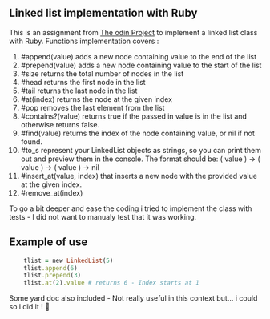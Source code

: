 ## Linked list implementation with Ruby 

This is an assignment from [The odin Project](https://www.theodinproject.com/paths/full-stack-ruby-on-rails/courses/ruby-programming/lessons/linked-lists) to implement a linked list class with Ruby. Functions implementation covers : 


1. #append(value) adds a new node containing value to the end of the list
2. #prepend(value) adds a new node containing value to the start of the list
3. #size returns the total number of nodes in the list
4. #head returns the first node in the list
5. #tail returns the last node in the list
6. #at(index) returns the node at the given index
7. #pop removes the last element from the list
8. #contains?(value) returns true if the passed in value is in the list and otherwise returns false.
9. #find(value) returns the index of the node containing value, or nil if not found.
10. #to_s represent your LinkedList objects as strings, so you can print them out and preview them in the console. The format should be: ( value ) -> ( value ) -> ( value ) -> nil
11. #insert_at(value, index) that inserts a new node with the provided value at the given index.
12. #remove_at(index) 

To go a bit deeper and ease the coding i tried to implement the class with tests - I did not want to manualy test that it was working.

## Example of use

```ruby
	tlist = new LinkedList(5)
	tlist.append(6)
	tlist.prepend(3)
	tlist.at(2).value # returns 6 - Index starts at 1
```

Some yard doc also included - Not really useful in this context but... i could so i did it ! :beers:

